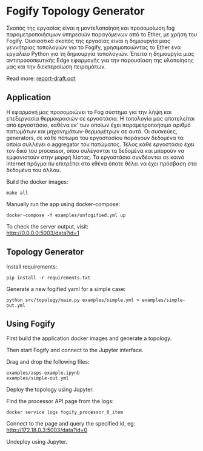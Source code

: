 # Fogify Topology Generator

Σκοπός της εργασίας είναι η μοντελοποίηση και προσομοίωση fog παραμετροποιήσιμων υπηρεσιών παραγόμενων από το Εther, με χρήση του Fogify. Ουσιαστικά σκοπός της εργασίας είναι η δημιουργία μιας γεννήτριας τοπολογιών για το Fogify, χρησιμοποιώντας το Ether ένα εργαλείο Python για τη δημιουργία τοπολογιών. Έπειτα η δημιουργία μιας αντιπροσοπευτικής Edge εφαρμογής για την παρουσίαση της υλοποίησης μας και την διεκπεραίωση πειραμάτων.

Read more: [report-draft.odt](report-draft.odt)

## Application

Η εφαρμογή μας προσομοιώνει το Fog σύστημα για την λήψη και επεξεργασία θερμοκρασιών σε εργοστάσια. Η τοπολογία μας αποτελείται από εργοστάσια, καθένα εκ’ των οποίων έχει παραμετροποήσιμο αριθμό πατωμάτων και μηχανημάτων-θερμομέτρων σε αυτά. Οι συσκεύες, generators, σε κάθε πάτωμα του εργοστασίου παράγουν δεδομένα τα οποία συλλέγει ο aggregator του πατώματος. Τέλος κάθε εργοστάσιο έχει τον δικό του processor, όπου συλέγονται τα δεδομένα και μπορούν να εμφανιστούν στην μορφή λίστας. Τα εργοστάσια συνδέονται σε κοινό internet πράγμα πυ επιτρέπει στο κθένα όποτε θέλει να έχει πρόσβαση στα δεδομένα του άλλου.

Build the docker images:
```
make all
```

Manually run the app using docker-compose:
```
docker-compose -f examples/unfogified.yml up
```

To check the server output, visit: <br>
http://0.0.0.0:5003/data?id=1


## Topology Generator

Install requirements:
```
pip install -r requirements.txt
```

Generate a new fogified yaml for a simple case:
```
python src/topology/main.py examples/simple.yml > examples/simple-out.yml
```

## Using Fogify

First build the application docker images and generate a topology.

Then start Fogify and connect to the Jupyter interface.

Drag and drop the following files:
```
examples/asps-example.ipynb
examples/simple-out.yml
```

Deploy the topology using Jupyter.

Find the processor API page from the logs:
```
docker service logs fogify_processor_0_item
```

Connect to the page and query the specified id, eg: <br>
http://172.18.0.3:5003/data?id=0

Undeploy using Jupyter.
